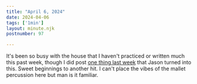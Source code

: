 ```yaml
---
title: "April 6, 2024"
date: 2024-04-06
tags: ['1min']
layout: minute.njk
postnumber: 97

---
```


It's been so busy with the house that I haven't practiced or written much this past week, though I did post [one thing last week](https://www.listenfaster.com/main/86/) that Jason turned into this. Sweet beginnings to another hit. I can't place the vibes of the mallet percussion here but man is it familiar.
